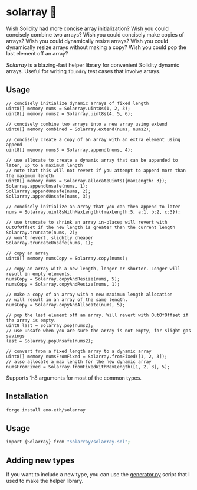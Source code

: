 # solarray 🥀

Wish Solidity had more concise array initialization?
Wish you could concisely combine two arrays?
Wish you could concisely make copies of arrays?
Wish you could dynamically resize arrays?
Wish you could dynamically resize arrays without making a copy?
Wish you could pop the last element off an array?


*Solarray* is a blazing-fast helper library for convenient Solidity dynamic arrays. Useful for writing `foundry` test cases that involve arrays.

## Usage

```solidity
// concisely initialize dynamic arrays of fixed length
uint8[] memory nums = Solarray.uint8s(1, 2, 3);
uint8[] memory nums2 = Solarray.uint8s(4, 5, 6);

// concisely combine two arrays into a new array using extend
uint8[] memory combined = Solarray.extend(nums, nums2);

// concisely create a copy of an array with an extra element using append
uint8[] memory nums3 = Solarray.append(nums, 4);

// use allocate to create a dynamic array that can be appended to later, up to a maximum length
// note that this will not revert if you attempt to append more than the maximum length
uint8[] memory nums = Solarray.allocateUints({maxLength: 3});
Solarray.appendUnsafe(nums, 1);
Sollarray.appendUnsafe(nums, 2);
Sollarray.appendUnsafe(nums, 3);

// concisely initialize an array that you can then append to later
nums = Solarray.uint8sWithMaxLength({maxLength:5, a:1, b:2, c:3});

// use truncate to shrink an array in-place; will revert with OutOfOffset if the new length is greater than the current length
Solarray.truncate(nums, 2);
// won't revert, slightly cheaper
Solarray.truncateUnsafe(nums, 1);

// copy an array
uint8[] memory numsCopy = Solarray.copy(nums);

// copy an array with a new length, longer or shorter. Longer will result in empty elements.
numsCopy = Solarray.copyAndResize(nums, 5);
numsCopy = Solarray.copyAndResize(nums, 1);

// make a copy of an array with a new maximum length allocation
// will result in an array of the same length.
numsCopy = Solarray.copyAndAllocate(nums, 5);

// pop the last element off an array. Will revert with OutOfOffset if the array is empty.
uint8 last = Solarray.pop(nums2);
// use unsafe when you are sure the array is not empty, for slight gas savings
last = Solarray.popUnsafe(nums2);

// convert from a fixed length array to a dynamic array
uint8[] memory numsFromFixed = Solarray.fromFixed([1, 2, 3]);
// also allocate a max length for the new dynamic array
numsFromFixed = Solarray.fromFixedWithMaxLength([1, 2, 3], 5);

```

Supports 1-8 arguments for most of the common types.

## Installation

```sh
forge install emo-eth/solarray
```

## Usage

```sh
import {Solarray} from "solarray/solarray.sol";
```

## Adding new types

If you want to include a new type, you can use the [generator.py](https://github.com/emo-eth/solarray/blob/master/generator.py) script that
I used to make the helper library.
